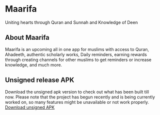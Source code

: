 # Maarifa

Uniting hearts through Quran and Sunnah and Knowledge of Deen

## About Maarifa

Maarifa is an upcoming all in one app for muslims with access to Quran, Ahadeeth, authentic scholarly works, Daily reminders, earning rewards through creating channels for other muslims to get reminders or increase knowledge, and much more. 


## Unsigned release APK
Download the unsigned apk version to check out what has been built till now. Please note that the project has begun recently and is being currently worked on, so many features might be unavailable or not work properly.  
[Download unsigned APK](https://github.com/LaibaIstkar/Maarifa/blob/main/app-release.apk)
